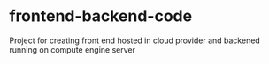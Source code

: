 # frontend-backend-code
Project for creating front end hosted in cloud provider and backened running on compute engine server
